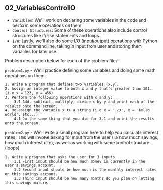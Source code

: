 ## 02_VariablesControlIO

- `Variables`: We'll work on declaring some variables in the code and perform some operations on them.
- `Control Structures`: Some of these operations also include control structures like if/else statements and loops. 
- `I/O`: Lastly, we'll also do some I/O (input/output) operations with Python on the command line, taking in input from user and storing them variables for later use.

Problem description below for each of the problem files!

`problem1.py` - We'll practice defining some variables and doing some math operations on them.

```
1. Write a program that defines two variables (x,y).
2. Assign an integer value to both x and y that's greater than 101. (i.e x = 123, y = 456)
3. Perform the following operations with x and y:
    3.1 Add, subtract, multiply, divide x by y and print each of the results onto the screen.
4. Re-assign the variable x to a string (i.e x = '123', x = 'hello world', etc...)
    4.1 Do the same thing that you did for 3.1 and print the results onto the screen.
```

`problem2.py` - We'll write a small program here to help you calculate interest rates. This will involve asking for input from the user (i.e how much savings, how much interest rate), as well as working with some control structure (loops)

```
1. Write a program that asks the user for 3 inputs.
    1.1 First input should be how much money is currently in the user's savings account.
    1.2 Second input should be how much is the monthly interest rates on this savings account.
    1.3 Third input should be how many months do you plan on letting this savings mature.
```

